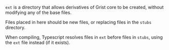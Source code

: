 `ext` is a directory that allows derivatives of Grist core to be created, without modifying any of the base files.

Files placed in here should be new files, or replacing files in the `stubs` directory.

When compiling, Typescript resolves files in `ext` before files in `stubs`, using the `ext` file instead (if it exists).
